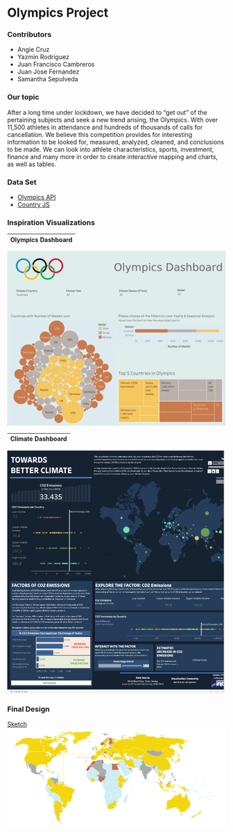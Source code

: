 # Olympics Project
### Contributors
+ Angie Cruz
+ Yazmin Rodriguez
+ Juan Francisco Cambreros
+ Juan Jose Fernandez
+ Samantha Sepulveda

### Our topic
After a long time under lockdown, we have decided to “get out” of the pertaining subjects and seek a new trend arising, the Olympics. With over 11,500 athletes in attendance and hundreds of thousands of calls for cancellation. We believe this competition provides for interesting information to be looked for, measured, analyzed, cleaned, and conclusions to be made. We can look into athlete characteristics, sports, investment, finance and many more in order to create interactive mapping and charts, as well as tables. 

### Data Set
* [Olympics API](https://olympicsapi.docs.apiary.io/)
* [Country JS](https://country.js.org/)

### Inspiration Visualizations
| Olympics Dashboard |
| --- |
![Inspo 2](Initial%20Images/Inspo%202.png)

| Climate Dashboard |
| --- |
![Inspo 3](Initial%20Images/Inspo%203.png)

### Final Design 
[Sketch](https://github.com/Yazz-01/project_olympics/blob/main/sketch.png)
![Inspo 1](Initial%20Images/Inspo%201.png)



